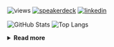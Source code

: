 ![views](https://komarev.com/ghpvc/?username=chck&color=blueviolet)
[![speakerdeck](https://img.shields.io/badge/Speaker_Deck-chck-8a2be2?style=flat-square&logo=speaker-deck)](https://speakerdeck.com/chck)
[![linkedin](https://img.shields.io/badge/LinkedIn-chck-8a2be2?style=flat-square&logo=linkedin)](https://www.linkedin.com/in/chck/)

<p align="left"> 
  <img alt="GitHub Stats" align="center" height="150" src="https://github-readme-stats-nine-umber-51.vercel.app/api?username=chck&count_private=true&show_icons=true&hide_title=true&theme=buefy" />
  <img alt="Top Langs" align="center" height="150" src="https://github-readme-stats-nine-umber-51.vercel.app/api/top-langs/?username=chck&layout=compact&count_private=true&show_icons=true&hide_title=true&theme=buefy" />
</p>

<details>
  <summary><b>Read more</b></summary>
  <br>

  <!--START_SECTION:waka-->
**🐱 My GitHub Data** 

> 📦 83.0 kB Used in GitHub's Storage 
 > 
> 🏆 509 Contributions in the Year 2024
 > 
> 💼 Opted to Hire
 > 
> 📜 133 Public Repositories 
 > 
> 🔑 22 Private Repositories 
 > 
**I'm a Night 🦉** 

```text
🌞 Morning                932 commits         ███░░░░░░░░░░░░░░░░░░░░░░   13.24 % 
🌆 Daytime                2305 commits        ████████░░░░░░░░░░░░░░░░░   32.74 % 
🌃 Evening                2056 commits        ███████░░░░░░░░░░░░░░░░░░   29.20 % 
🌙 Night                  1748 commits        ██████░░░░░░░░░░░░░░░░░░░   24.83 % 
```
📅 **I'm Most Productive on Thursday** 

```text
Monday                   1336 commits        █████░░░░░░░░░░░░░░░░░░░░   18.97 % 
Tuesday                  1084 commits        ████░░░░░░░░░░░░░░░░░░░░░   15.40 % 
Wednesday                1132 commits        ████░░░░░░░░░░░░░░░░░░░░░   16.08 % 
Thursday                 1794 commits        ██████░░░░░░░░░░░░░░░░░░░   25.48 % 
Friday                   707 commits         ███░░░░░░░░░░░░░░░░░░░░░░   10.04 % 
Saturday                 415 commits         █░░░░░░░░░░░░░░░░░░░░░░░░   05.89 % 
Sunday                   573 commits         ██░░░░░░░░░░░░░░░░░░░░░░░   08.14 % 
```


📊 **This Week I Spent My Time On** 

```text
💬 Programming Languages: 
Python                   2 hrs 23 mins       ████████████░░░░░░░░░░░░░   47.55 % 
JSON                     51 mins             ████░░░░░░░░░░░░░░░░░░░░░   17.05 % 
TypeScript               28 mins             ██░░░░░░░░░░░░░░░░░░░░░░░   09.51 % 
Bash                     20 mins             ██░░░░░░░░░░░░░░░░░░░░░░░   06.68 % 
TOML                     17 mins             █░░░░░░░░░░░░░░░░░░░░░░░░   05.74 % 

🔥 Editors: 
PyCharm                  2 hrs 40 mins       █████████████░░░░░░░░░░░░   53.29 % 
WebStorm                 1 hr 44 mins        █████████░░░░░░░░░░░░░░░░   34.51 % 
Neovim                   36 mins             ███░░░░░░░░░░░░░░░░░░░░░░   12.20 % 
```

**I Mostly Code in Python** 

```text
Python                   45 repos            █████████░░░░░░░░░░░░░░░░   34.88 % 
Jupyter Notebook         19 repos            ████░░░░░░░░░░░░░░░░░░░░░   14.73 % 
Rust                     7 repos             █░░░░░░░░░░░░░░░░░░░░░░░░   05.43 % 
TypeScript               4 repos             █░░░░░░░░░░░░░░░░░░░░░░░░   03.10 % 
Astro                    1 repo              ░░░░░░░░░░░░░░░░░░░░░░░░░   00.78 % 
```



**Timeline**

![Lines of Code chart](https://raw.githubusercontent.com/chck/chck/main/assets/bar_graph.png)


 Last Updated on 2024-10-29 01:55 UTC
<!--END_SECTION:waka-->
</details>

